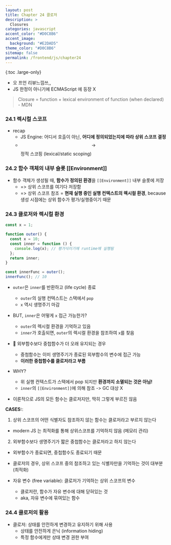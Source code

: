 ```yaml
---
layout: post
title: Chapter 24 클로저
description: >
  Closures
categories: javascript
accent_color: "#D0C8B6"
accent_image:
  background: "#E2DAD5"
theme_color: "#D0C8B6"
sitemap: false
permalink: /frontend/js/chapter24
---
```


{:toc .large-only}

- 오 프언 리뷰느낌쓰,,
- JS 한정이 아니기에 ECMAScript 에 등장 X

> Closure = function + lexical environment of function (when declared) - MDN

### 24.1 렉시컬 스코프

- recap
  - JS Engine: 어디서 호출이 아닌, **어디에 정의되었는지에 따라 상위 스코프 결정**
  - $$\rightarrow$$ 정적 스코핑 (lexical/static scoping)

### 24.2 함수 객체의 내부 슬롯 [[Environment]]

- 함수 객체가 생성될 때, **함수가 정의된 환경**을 `[[Environment]]` 내부 슬롯에 저장
  - => 상위 스코프를 여기다 저장함
  - => 상위 스코프 참조 = **현재 실행 중인 실행 컨텍스트의 렉시컬 환경**, because 생성 시점에는 상위 함수가 평가/실행중이기 때문

### 24.3 클로저와 렉시컬 환경

```js
const x = 1;

function outer() {
  const x = 10;
  const inner = function () {
    console.log(x); // 평가식이기에 runtime에 실행됨
  };
  return inner;
}

const innerFunc = outer();
innerFunc(); // 10
```

- `outer`은 `inner`를 반환하고 (life cycle) 종료

  - `outer`의 실행 컨텍스트는 스택에서 `pop`
  - `x` 역시 생명주기 마감

- BUT, `inner`은 어떻게 `x` 접근 가능한가?

  - `outer`의 렉시컬 환경을 기억하고 있음
  - `inner`가 호출되면, `outer`의 렉시컬 환경을 참조하여 `x`를 찾음

- 📌 외부함수보다 중첩함수가 더 오래 유지되는 경우

  - 중첨함수는 이미 생명주기가 종료된 외부함수의 변수에 접근 가능
  - **이러한 중첩함수를 클로저라고 부름**

- WHY?

  - 위 실행 컨텍스트가 스택에서 pop 되지만 **환경까지 소멸되는 것은 아님!**
  - `inner`의 `[[Environment]]`에 의해 참조 -> GC 대상 X

- 이론적으로 JS의 모든 함수는 클로저지만, 딱히 그렇게 부르진 않음

**CASES:**:

1. 상위 스코프의 어떤 식별자도 참조하지 않는 함수는 클로저라고 부르지 않는다

- modern JS 는 최적화를 통해 상위스코프를 기억하지 않음 (메모리 관리)

2. 외부함수보다 생명주기가 짧은 중첩함수는 클로저라고 하지 않는다

- 외부함수가 종료되면, 중첩함수도 종료되기 때문

- 클로저의 경우, 상위 스코프 중의 참조하고 있는 식별자만을 기억하는 것이 대부분 (최적화)

- 자유 변수 (free variable): 클로저가 기억하는 상위 스코프의 변수
  - 클로저란, 함수가 자유 변수에 대해 닫혀있는 것
  - aka, 자유 변수에 묶여있는 함수


### 24.4 클로저의 활용

- 클로저: 상태를 안전하게 변경하고 유지하기 위해 사용
  - 상태를 안전하게 은닉 (information hiding)
  - 특정 함수에게만 상태 변경 권한 부여
